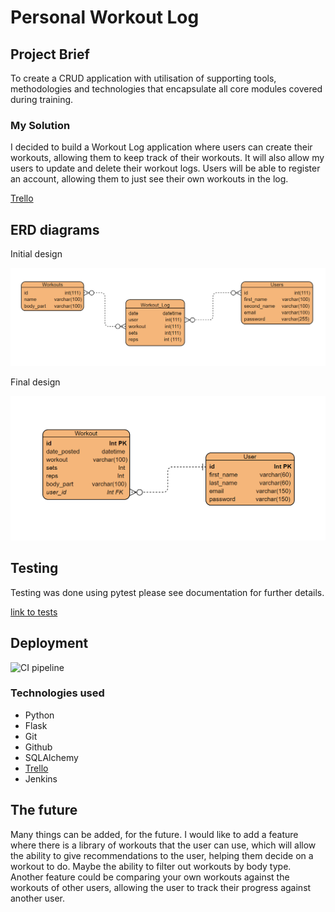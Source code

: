 # Personal Workout Log
## Project Brief

To create a CRUD application with utilisation of supporting tools, methodologies and technologies that encapsulate all core modules covered during training.

### My Solution

I decided to build a Workout Log application where users can create their workouts, allowing them to keep track of their workouts. It will also allow my users to update and delete their workout logs.
Users will be able to register an account, allowing them to just see their own workouts in the log.

[Trello](https://trello.com/b/30LbMCdG/individual-project) 

## ERD diagrams

Initial design 

![Initial ERD Diagram](/Documentation/Initial-ERD.png)

Final design

![Final ERD Diagram](/Documentation/final-ERD-diagram.png)


## Testing

Testing was done using pytest please see documentation for further details.

[link to tests](/Documentation/Test-reports/app-tests.png)

## Deployment

![CI pipeline](https://github.com/devops-cohort/thomas/blob/final/Documentation/deployment%20.png)

### Technologies used

- Python
- Flask
- Git
- Github
- SQLAlchemy
- [Trello](https://trello.com/b/30LbMCdG/individual-project) 
- Jenkins


## The future
Many things can be added, for the future. 
I would like to add a feature where there is a library of workouts that the user can use, which will allow the ability to give recommendations to the user, helping them decide on a workout to do. Maybe the ability to filter out workouts by body type. 
Another feature could be comparing your own workouts against the workouts of other users, allowing the user to track their progress against another user.




